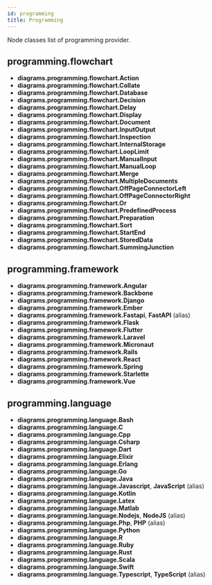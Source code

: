 ```yaml
---
id: programming
title: Programming
---
```


Node classes list of programming provider.

## programming.flowchart

- **diagrams.programming.flowchart.Action**
- **diagrams.programming.flowchart.Collate**
- **diagrams.programming.flowchart.Database**
- **diagrams.programming.flowchart.Decision**
- **diagrams.programming.flowchart.Delay**
- **diagrams.programming.flowchart.Display**
- **diagrams.programming.flowchart.Document**
- **diagrams.programming.flowchart.InputOutput**
- **diagrams.programming.flowchart.Inspection**
- **diagrams.programming.flowchart.InternalStorage**
- **diagrams.programming.flowchart.LoopLimit**
- **diagrams.programming.flowchart.ManualInput**
- **diagrams.programming.flowchart.ManualLoop**
- **diagrams.programming.flowchart.Merge**
- **diagrams.programming.flowchart.MultipleDocuments**
- **diagrams.programming.flowchart.OffPageConnectorLeft**
- **diagrams.programming.flowchart.OffPageConnectorRight**
- **diagrams.programming.flowchart.Or**
- **diagrams.programming.flowchart.PredefinedProcess**
- **diagrams.programming.flowchart.Preparation**
- **diagrams.programming.flowchart.Sort**
- **diagrams.programming.flowchart.StartEnd**
- **diagrams.programming.flowchart.StoredData**
- **diagrams.programming.flowchart.SummingJunction**

## programming.framework

- **diagrams.programming.framework.Angular**
- **diagrams.programming.framework.Backbone**
- **diagrams.programming.framework.Django**
- **diagrams.programming.framework.Ember**
- **diagrams.programming.framework.Fastapi**, **FastAPI** (alias)
- **diagrams.programming.framework.Flask**
- **diagrams.programming.framework.Flutter**
- **diagrams.programming.framework.Laravel**
- **diagrams.programming.framework.Micronaut**
- **diagrams.programming.framework.Rails**
- **diagrams.programming.framework.React**
- **diagrams.programming.framework.Spring**
- **diagrams.programming.framework.Starlette**
- **diagrams.programming.framework.Vue**

## programming.language

- **diagrams.programming.language.Bash**
- **diagrams.programming.language.C**
- **diagrams.programming.language.Cpp**
- **diagrams.programming.language.Csharp**
- **diagrams.programming.language.Dart**
- **diagrams.programming.language.Elixir**
- **diagrams.programming.language.Erlang**
- **diagrams.programming.language.Go**
- **diagrams.programming.language.Java**
- **diagrams.programming.language.Javascript**, **JavaScript** (alias)
- **diagrams.programming.language.Kotlin**
- **diagrams.programming.language.Latex**
- **diagrams.programming.language.Matlab**
- **diagrams.programming.language.Nodejs**, **NodeJS** (alias)
- **diagrams.programming.language.Php**, **PHP** (alias)
- **diagrams.programming.language.Python**
- **diagrams.programming.language.R**
- **diagrams.programming.language.Ruby**
- **diagrams.programming.language.Rust**
- **diagrams.programming.language.Scala**
- **diagrams.programming.language.Swift**
- **diagrams.programming.language.Typescript**, **TypeScript** (alias)
